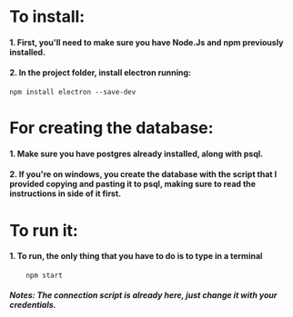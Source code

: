 # To install:
####  1. First, you'll need to make sure you have Node.Js and npm previously installed.
####  2. In the project folder, install electron running:
    npm install electron --save-dev
# For creating the database:
####  1. Make sure you have postgres already installed, along with psql.
####  2. If you're on windows, you create the database with the script that I provided copying and pasting it to psql, making sure to read the instructions in side of it first.
# To run it:
#### 1. To run, the only thing that you have to do is to type in a terminal
        npm start
##### Notes: The connection script is already here, just change it with your credentials.
